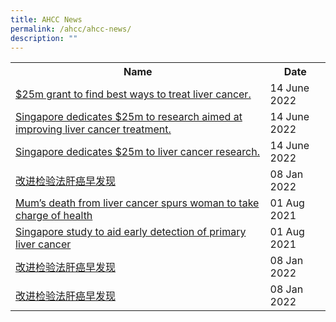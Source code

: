 ```yaml
---
title: AHCC News
permalink: /ahcc/ahcc-news/
description: ""
---
```

<table>
   <tbody>
      <tr>
         <th>
					 Name
				</th>
				<th>
					Date
				</th>
      </tr>
		 <tr>
			 <td>
				 <a target="_blank" href="https://www.straitstimes.com/singapore/health/spore-dedicates-25m-to-liver-cancer-research-to-find-targeted-treatments">
				 $25m grant to find best ways to treat liver cancer.
				 </a>
			 </td>
			 <td>
				 14 June 2022
			 </td>
		 </tr>
		 <tr>
			 <td>
				 <a target="_blank" href="/files/AHCC/AHCC%20News/2022/grant-lhzb-14jun-p7.pdf">
				 Singapore dedicates $25m to research aimed at improving liver cancer treatment.
				 </a>
			 </td>
			 <td>
				 14 June 2022
			 </td>
		 </tr>
		 <tr>
			 <td>
				 <a target="_blank" href="files/AHCC/AHCC%20News/2022/grant-tm-14jun-p2.pdf">
				 Singapore dedicates $25m to liver cancer research.
				 </a>
			 </td>
			 <td>
				 14 June 2022
			 </td>
		 </tr>
		 <tr>
			 <td>
				 <a target="_blank" href="https://www.uweekly.sg/issue/129891">
				 改进检验法肝癌早发现
				 </a>
			 </td>
			 <td>
				 08 Jan 2022
			 </td>
		 </tr>
		 <tr>
			 <td>
				 <a target="_blank" href="https://www.straitstimes.com/singapore/moms-death-from-liver-cancer-spurs-her-to-take-charge-of-health-join-liver-cancer-study">
				 Mum’s death from liver cancer spurs woman to take charge of health  
				 </a>
			 </td>
			 <td>
				 01 Aug 2021
			 </td>
		 </tr>
		 <tr>
			 <td>
				 <a target="_blank" href="https://www.straitstimes.com/singapore/local-study-to-shore-up-defences-against-liver-cancer-deadly-but-often-detected-late">
				 Singapore study to aid early detection of primary liver cancer 
				 </a>
			 </td>
			 <td>
				 01 Aug 2021
			 </td>
		 </tr>
		 <tr>
			 <td>
				 <a target="_blank" href="https://www.uweekly.sg/issue/129891">
				 改进检验法肝癌早发现
				 </a>
			 </td>
			 <td>
				 08 Jan 2022
			 </td>
		 </tr>
		 <tr>
			 <td>
				 <a target="_blank" href="https://www.uweekly.sg/issue/129891">
				 改进检验法肝癌早发现
				 </a>
			 </td>
			 <td>
				 08 Jan 2022
			 </td>
		 </tr>
   </tbody>
</table>